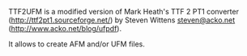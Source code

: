 TTF2UFM is a modified version of Mark Heath's TTF 2 PT1 converter
(http://ttf2pt1.sourceforge.net/) by Steven Wittens <steven@acko.net>
(http://www.acko.net/blog/ufpdf).

It allows to create AFM and/or UFM files.